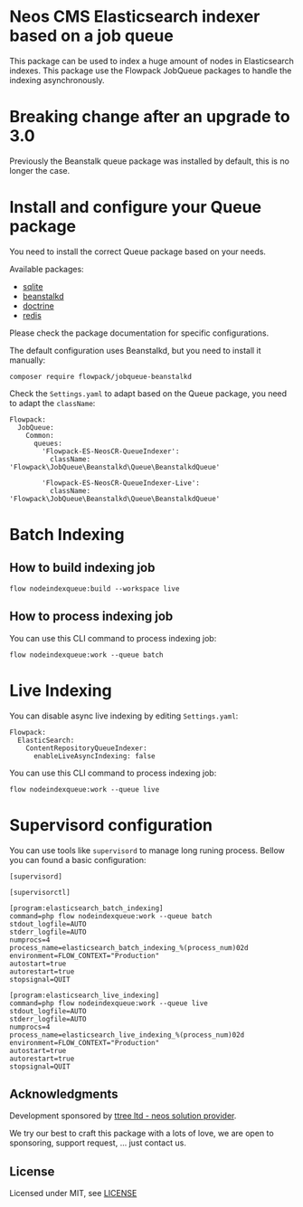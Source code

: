 # Neos CMS Elasticsearch indexer based on a job queue

This package can be used to index a huge amount of nodes in Elasticsearch indexes. This
package use the Flowpack JobQueue packages to handle the indexing asynchronously.

# Breaking change after an upgrade to 3.0

Previously the Beanstalk queue package was installed by default, this is no longer
the case.

# Install and configure your Queue package

You need to install the correct Queue package based on your needs.

Available packages:

  - [sqlite](https://packagist.org/packages/flownative/jobqueue-sqlite)
  - [beanstalkd](https://packagist.org/packages/flownative/jobqueue-beanstalkd)
  - [doctrine](https://packagist.org/packages/flownative/jobqueue-doctrine)
  - [redis](https://packagist.org/packages/flownative/jobqueue-redis)

Please check the package documentation for specific configurations.

The default configuration uses Beanstalkd, but you need to install it manually:

    composer require flowpack/jobqueue-beanstalkd

Check the ```Settings.yaml``` to adapt based on the Queue package, you need to adapt the ```className```:

    Flowpack:
      JobQueue:
        Common:
          queues:
            'Flowpack-ES-NeosCR-QueueIndexer':
              className: 'Flowpack\JobQueue\Beanstalkd\Queue\BeanstalkdQueue'

            'Flowpack-ES-NeosCR-QueueIndexer-Live':
              className: 'Flowpack\JobQueue\Beanstalkd\Queue\BeanstalkdQueue'

# Batch Indexing

## How to build indexing job

    flow nodeindexqueue:build --workspace live

## How to process indexing job

You can use this CLI command to process indexing job:

    flow nodeindexqueue:work --queue batch

# Live Indexing

You can disable async live indexing by editing ```Settings.yaml```:

    Flowpack:
      ElasticSearch:
        ContentRepositoryQueueIndexer:
          enableLiveAsyncIndexing: false

You can use this CLI command to process indexing job:

    flow nodeindexqueue:work --queue live

# Supervisord configuration

You can use tools like ```supervisord``` to manage long runing process. Bellow you can
found a basic configuration:

    [supervisord]

    [supervisorctl]

    [program:elasticsearch_batch_indexing]
    command=php flow nodeindexqueue:work --queue batch
    stdout_logfile=AUTO
    stderr_logfile=AUTO
    numprocs=4
    process_name=elasticsearch_batch_indexing_%(process_num)02d
    environment=FLOW_CONTEXT="Production"
    autostart=true
    autorestart=true
    stopsignal=QUIT

    [program:elasticsearch_live_indexing]
    command=php flow nodeindexqueue:work --queue live
    stdout_logfile=AUTO
    stderr_logfile=AUTO
    numprocs=4
    process_name=elasticsearch_live_indexing_%(process_num)02d
    environment=FLOW_CONTEXT="Production"
    autostart=true
    autorestart=true
    stopsignal=QUIT

Acknowledgments
---------------

Development sponsored by [ttree ltd - neos solution provider](http://ttree.ch).

We try our best to craft this package with a lots of love, we are open to
sponsoring, support request, ... just contact us.

License
-------

Licensed under MIT, see [LICENSE](LICENSE)
